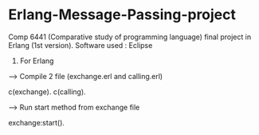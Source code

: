 # Erlang-Message-Passing-project
Comp 6441 (Comparative study of programming language) final project in Erlang (1st version).
Software used : Eclipse
1) For Erlang

--> Compile 2 file (exchange.erl and calling.erl)

c(exchange).
c(calling).

--> Run start method from exchange file

exchange:start().
